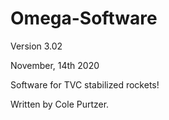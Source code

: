 # Omega-Software

Version 3.02

November, 14th 2020 

Software for TVC stabilized rockets!

Written by Cole Purtzer.





